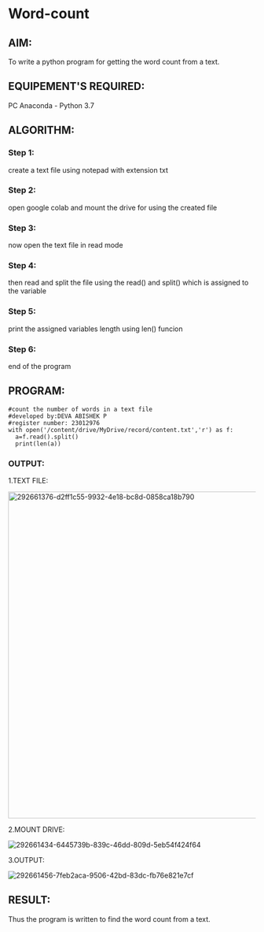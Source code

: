 # Word-count
## AIM:
To write a python program for getting the word count from a text.
## EQUIPEMENT'S REQUIRED: 
PC
Anaconda - Python 3.7
## ALGORITHM: 
### Step 1:
create a text file using notepad with extension txt
### Step 2: 
 open google colab and mount the drive for using the created file
### Step 3: 
now open the text file in read mode
### Step 4:  
then read and split the file using the read() and split() which is assigned to the variable
### Step 5: 
print the assigned variables length using len() funcion
### Step 6: 
end of the program
## PROGRAM:
```
#count the number of words in a text file
#developed by:DEVA ABISHEK P
#register number: 23012976
with open('/content/drive/MyDrive/record/content.txt','r') as f:
  a=f.read().split()
  print(len(a))
```
### OUTPUT:
1.TEXT FILE:

<img width="663" alt="292661376-d2ff1c55-9932-4e18-bc8d-0858ca18b790" src="https://github.com/DEVAABISHEK/Word-count/assets/150319305/91c8f898-598e-41fe-8a94-ce73df9c5885">

2.MOUNT DRIVE:

![292661434-6445739b-839c-46dd-809d-5eb54f424f64](https://github.com/DEVAABISHEK/Word-count/assets/150319305/deec775f-c324-49ce-b8df-f6ada3a67058)

3.OUTPUT:

![292661456-7feb2aca-9506-42bd-83dc-fb76e821e7cf](https://github.com/DEVAABISHEK/Word-count/assets/150319305/67196eb4-1e92-4fc5-a51c-5de9897cd7e3)


## RESULT:
Thus the program is written to find the word count from a text.
